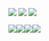 <a href="https://suave-lilac-075.notion.site/fd0c2a204d8e4fd7b193800c20d5eda0?v=c62e2af146ed446a97b34c86c16d4835"><img src="https://img.shields.io/badge/ReadMe-000000?style=for-the-badge&logo=github&logoColor=white"/></a> <a href="https://velog.io/@seondal/about"><img src="https://img.shields.io/badge/seondal.log-3DDC84?style=for-the-badge&logo=Velog&logoColor=white"/></a> <a href="https://whkakrkr.tistory.com"><img src="https://img.shields.io/badge/Seondalgorithm-E5511E?style=for-the-badge&logo=Tistory&logoColor=white"/></a> 



  <img src="https://img.shields.io/badge/Javascript-F7DF1E?style=flat&logo=javascript&logoColor=black"/><img src="https://img.shields.io/badge/React-61DAFB?style=flat&logo=React&logoColor=black"/><img src="https://img.shields.io/badge/Typescript-3178C6?style=flat&logo=Typescript&logoColor=white"/><img src="https://img.shields.io/badge/JQuery-000000?style=flat&logo=JQuery.js&logoColor=white"/> 
<!--  <img src="https://img.shields.io/badge/MySQL-4479A1?style=flat&logo=mysql&logoColor=white"/>  -->
